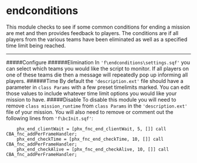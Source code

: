 # endconditions
This module checks to see if some common conditions for ending a mission are met and then provides feedback to players. The conditions are if all players from the various teams have been eliminated as well as a specified time limit being reached.

***

#####Configure
######Elimination
In `'f\endconditions\settings.sqf'` you can select which teams you would like the script to monitor. If all players on one of these teams die then a message will repeatedly pop up informing all players.
######Time
By default the `'description.ext'` file should have a parameter in `class Params` with a few preset timelimits marked. You can edit those values to include whatever time limit options you would like your mission to have.
#####Disable
To disable this module you will need to remove `class mission_runtime` from `class Params` in the `'description.ext'` file of your mission. You will also need to remove or comment out the following lines from `'f\bcInit.sqf'`:

```
    phx_end_clientWait = [phx_fnc_end_clientWait, 5, []] call CBA_fnc_addPerFrameHandler;
    phx_end_checkTime = [phx_fnc_end_checkTime, 10, []] call CBA_fnc_addPerFrameHandler;
    phx_end_checkAlive = [phx_fnc_end_checkAlive, 10, []] call CBA_fnc_addPerFrameHandler;
```